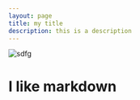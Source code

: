 ```yaml
---
layout: page
title: my title
description: this is a description
---
```



![sdfg](/static/img/screenshot-2022-11-20-at-11.44.29.png "sdfg")

# I like markdown